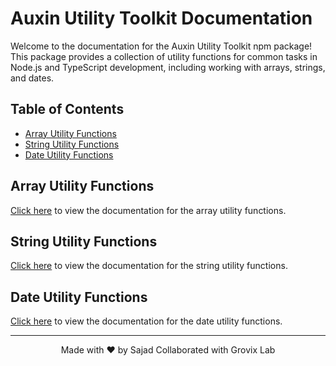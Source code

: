 # Auxin Utility Toolkit Documentation

Welcome to the documentation for the Auxin Utility Toolkit npm package! This package provides a collection of utility functions for common tasks in Node.js and TypeScript development, including working with arrays, strings, and dates.

## Table of Contents

- [Array Utility Functions](#array-utility-functions)
- [String Utility Functions](#string-utility-functions)
- [Date Utility Functions](#date-utility-functions)

## Array Utility Functions

[Click here](./arrayutils.md) to view the documentation for the array utility functions.

## String Utility Functions

[Click here](./stringutils.md) to view the documentation for the string utility functions.

## Date Utility Functions

[Click here](./dateutils.md) to view the documentation for the date utility functions.

<div align="center">

---

Made with ❤️ by Sajad Collaborated with Grovix Lab

</div>
